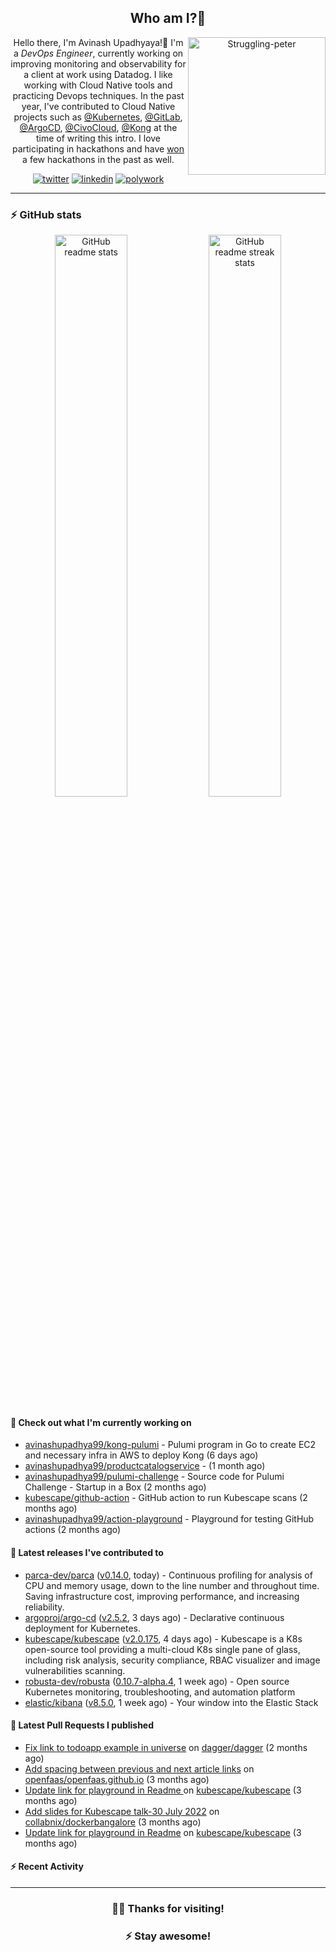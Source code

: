 <div align='center'>
  
## Who am I?🤔

<img align="right" width="220" src="https://media.giphy.com/media/YFkpsHWCsNUUo/giphy.gif" alt="Struggling-peter" />

Hello there, I'm Avinash Upadhyaya!👋 I'm a _DevOps Engineer_, currently working on improving monitoring and observability for a client at work using Datadog. I like working with Cloud Native tools and practicing Devops techniques. In the past year, I've contributed to Cloud Native projects such as [@Kubernetes](https://github.com/pulls?q=is%3Apr+author%3Aavinashupadhya99+archived%3Afalse+user%3Akubernetes), [@GitLab](https://gitlab.com/groups/gitlab-org/-/merge_requests?scope=all&state=all&author_username=avinashupadhya99), [@ArgoCD](https://github.com/pulls?q=is%3Apr+author%3Aavinashupadhya99+archived%3Afalse+user%3Aargoproj), [@CivoCloud](https://github.com/pulls?q=is%3Apr+author%3Aavinashupadhya99+archived%3Afalse+user%3Acivo), [@Kong](https://github.com/pulls?q=is%3Apr+author%3Aavinashupadhya99+archived%3Afalse+user%3AKong) at the time of writing this intro. I love participating in hackathons and have [won](https://devpost.com/avinashupadhya99) a few hackathons in the past as well.


[![twitter](https://img.shields.io/badge/-@avinash__ukr-%231DA1F2?style=for-the-badge&logo=twitter&logoColor=ffffff)](https://twitter.com/avinash_ukr)
[![linkedin](https://img.shields.io/badge/-Avinash%20Upadhyaya-%230A67C3?style=for-the-badge&logo=linkedin&logoColor=ffffff)](https://www.linkedin.com/in/avinash-upadhyaya/)
[![polywork](https://img.shields.io/badge/-@avinashupadhya99-%23338BFF?style=for-the-badge&logo=polywork&logoColor=ffffff)](https://www.polywork.com/avinashupadhya99)

---

</div>

### ⚡ GitHub stats

<p align="center">
  <img width="48%" src="https://github-readme-stats.vercel.app/api?username=avinashupadhya99&show_icons=true&theme=tokyonight" alt="GitHub readme stats" />
  <img width="48%" src="https://github-readme-streak-stats.herokuapp.com?user=avinashupadhya99&theme=dark&hide_border=true&date_format=M%20j%5B%2C%20Y%5D" alt="GitHub readme streak stats" />
</p>

#### 👷 Check out what I'm currently working on

- [avinashupadhya99/kong-pulumi](https://github.com/avinashupadhya99/kong-pulumi) - Pulumi program in Go to create EC2 and necessary infra in AWS to deploy Kong (6 days ago)
- [avinashupadhya99/productcatalogservice](https://github.com/avinashupadhya99/productcatalogservice) -  (1 month ago)
- [avinashupadhya99/pulumi-challenge](https://github.com/avinashupadhya99/pulumi-challenge) - Source code for Pulumi Challenge - Startup in a Box (2 months ago)
- [kubescape/github-action](https://github.com/kubescape/github-action) - GitHub action to run Kubescape scans (2 months ago)
- [avinashupadhya99/action-playground](https://github.com/avinashupadhya99/action-playground) - Playground for testing GitHub actions (2 months ago)

#### 🔭 Latest releases I've contributed to

- [parca-dev/parca](https://github.com/parca-dev/parca) ([v0.14.0](https://github.com/parca-dev/parca/releases/tag/v0.14.0), today) - Continuous profiling for analysis of CPU and memory usage, down to the line number and throughout time. Saving infrastructure cost, improving performance, and increasing reliability.
- [argoproj/argo-cd](https://github.com/argoproj/argo-cd) ([v2.5.2](https://github.com/argoproj/argo-cd/releases/tag/v2.5.2), 3 days ago) - Declarative continuous deployment for Kubernetes.
- [kubescape/kubescape](https://github.com/kubescape/kubescape) ([v2.0.175](https://github.com/kubescape/kubescape/releases/tag/v2.0.175), 4 days ago) - Kubescape is a K8s open-source tool providing a multi-cloud K8s single pane of glass, including risk analysis, security compliance, RBAC visualizer and image vulnerabilities scanning. 
- [robusta-dev/robusta](https://github.com/robusta-dev/robusta) ([0.10.7-alpha.4](https://github.com/robusta-dev/robusta/releases/tag/0.10.7-alpha.4), 1 week ago) - Open source Kubernetes monitoring, troubleshooting, and automation platform
- [elastic/kibana](https://github.com/elastic/kibana) ([v8.5.0](https://github.com/elastic/kibana/releases/tag/v8.5.0), 1 week ago) - Your window into the Elastic Stack

#### 🔨 Latest Pull Requests I published

- [Fix link to todoapp example in universe](https://github.com/dagger/dagger/pull/2940) on [dagger/dagger](https://github.com/dagger/dagger) (2 months ago)
- [Add spacing between previous and next article links](https://github.com/openfaas/openfaas.github.io/pull/292) on [openfaas/openfaas.github.io](https://github.com/openfaas/openfaas.github.io) (3 months ago)
- [Update link for playground in Readme ](https://github.com/kubescape/kubescape/pull/581) on [kubescape/kubescape](https://github.com/kubescape/kubescape) (3 months ago)
- [Add slides for Kubescape talk-30 July 2022](https://github.com/collabnix/dockerbangalore/pull/36) on [collabnix/dockerbangalore](https://github.com/collabnix/dockerbangalore) (3 months ago)
- [Update link for playground in Readme](https://github.com/kubescape/kubescape/pull/579) on [kubescape/kubescape](https://github.com/kubescape/kubescape) (3 months ago)

#### ⚡ Recent Activity

<!--START_SECTION:activity-->
<!--END_SECTION:activity-->



---

<div align='center'>
  
### 🙇‍♂️ Thanks for visiting!
### ⚡ Stay awesome!
  
</div>


